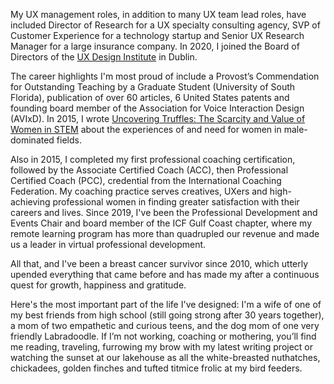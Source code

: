 My UX management roles, in addition to many UX team lead roles, have included Director of Research for a UX specialty consulting agency, SVP of Customer Experience for a technology startup and Senior UX Research Manager for a large insurance company. In 2020, I joined the Board of Directors of the [UX Design Institute](https://www.uxdesigninstitute.com/us) in Dublin.

The career highlights I'm most proud of include a Provost’s Commendation for Outstanding Teaching by a Graduate Student (University of South Florida), publication of over 60 articles, 6 United States patents and founding board member of the Association for Voice Interaction Design (AVIxD). In 2015, I wrote [Uncovering Truffles: The Scarcity and Value of Women in STEM](https://www.amazon.co.uk/Uncovering-Truffles-Scarcity-Value-Women/dp/1515304280/ref=sr_1_1?keywords=uncovering+truffles&qid=1585251895&sr=8-1) about the experiences of and need for women in male-dominated fields.

Also in 2015, I completed my first professional coaching certification, followed by the Associate Certified Coach (ACC), then Professional Certified Coach (PCC), credential from the International Coaching Federation. My coaching practice serves creatives, UXers and high-achieving professional women in finding greater satisfaction with their careers and lives.  Since 2019, I've been the Professional Development and Events Chair and board member of the ICF Gulf Coast chapter, where my remote learning program has more than quadrupled our revenue and made us a leader in virtual professional development.

All that, and I've been a breast cancer survivor since 2010, which utterly upended everything that came before and has made my after a continuous quest for growth, happiness and gratitude. 

Here's the most important part of the life I've designed: I'm a wife of one of my best friends from high school (still going strong after 30 years together), a mom of two empathetic and curious teens, and the dog mom  of one very friendly Labradoodle. If I’m not working, coaching or mothering, you’ll find me reading, traveling, furrowing my brow with my latest writing project or watching the sunset at our lakehouse as all the white-breasted nuthatches, chickadees, golden finches and tufted titmice frolic at my bird feeders.